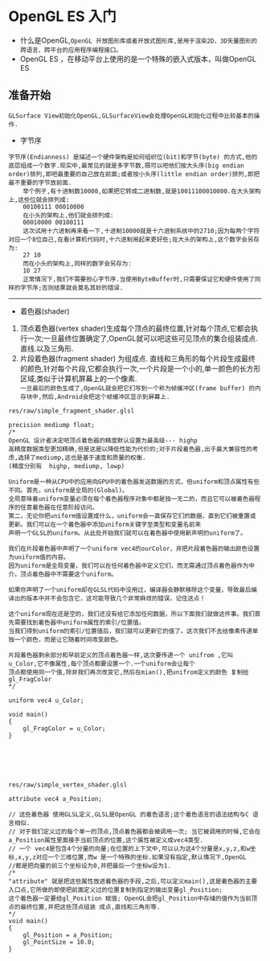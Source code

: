 # OpenGL ES 入门
* 什么是OpenGL,`OpenGL 开放图形库或者开放式图形库,是用于渲染2D、3D矢量图形的跨语言、跨平台的应用程序编程接口。`
* OpenGL ES ，在移动平台上使用的是一个特殊的嵌入式版本，叫做OpenGL ES
## 准备开始
`GLSurface View初始化OpenGL,GLSurfaceView会处理OpenGL初始化过程中比较基本的操作.`
* 字节序
```
字节序(Endianness) 是描述一个硬件架构是如何组织位(bit)和字节(byte) 的方式,他的
底层组成一个数字.现实中,最常见的就是多字节数,既可以吧他们按大头序(big endian order)排列,即吧最重要的自己放在前面;或者按小头序(little endian order)排列,即把最不重要的字节放前面.
	举个例子,有十进制数10000,如果把它转成二进制数,就是10011100010000.在大头架构上,这些位就会排列成:
	00100111 00010000
	在小头的架构上,他们就会排列成:
	00010000 00100111
	这次试用十六进制再来看一下,十进制10000就是十六进制系统中的2710;因为每两个字符对应一个8位自己,在看计算机代码时,十六进制用起来更好些;在大头的架构上,这个数字会另存为:
	27 10
	而在小头的架构上,同样的数字会另存为:
	10 27
	正常情况下,我们不需要担心字节序.当使用ByteBuffer时,只需要保证它和硬件使用了同样的字节序;否则结果就会莫名其妙的错误.
```
---
* 着色器(shader)
1. 顶点着色器(vertex shader)生成每个顶点的最终位置,针对每个顶点,它都会执行一次;一旦最终位置确定了,OpenGL就可以吧这些可见顶点的集合组装成点.直线.以及三角形.
2. 片段着色器(fragment shader) 为组成点. 直线和三角形的每个片段生成最终的颜色,针对每个片段,它都会执行一次,一个片段是一个小的,单一颜色的长方形区域,类似于计算机屏幕上的一个像素.  
`一旦最后的颜色生成了,OpenGL就会把它们写到一个称为帧缓冲区(frame buffer) 的内存块中,然后,Android会把这个帧缓冲区显示到屏幕上.`

```
res/raw/simple_fragment_shader.glsl

precision mediump float;
/*
OpenGL 设计者决定吧顶点着色器的精度默认设置为最高级--- highp
高精度数据类型更加精确,但是这是以降低性能为代价的;对于片段着色器,出于最大兼容性的考虑,选择了mediump,这也是基于速度和质量的权衡.
(精度分别有  highp, mediump, lowp)

Uniform是一种从CPU中的应用向GPU中的着色器发送数据的方式，但uniform和顶点属性有些不同。首先，uniform是全局的(Global)。
全局意味着uniform变量必须在每个着色器程序对象中都是独一无二的，而且它可以被着色器程序的任意着色器在任意阶段访问。
第二，无论你把uniform值设置成什么，uniform会一直保存它们的数据，直到它们被重置或更新。我们可以在一个着色器中添加uniform关键字至类型和变量名前来
声明一个GLSL的uniform。从此处开始我们就可以在着色器中使用新声明的uniform了。

我们在片段着色器中声明了一个uniform vec4的ourColor，并把片段着色器的输出颜色设置为uniform值的内容。
因为uniform是全局变量，我们可以在任何着色器中定义它们，而无需通过顶点着色器作为中介。顶点着色器中不需要这个uniform。

如果你声明了一个uniform却在GLSL代码中没用过，编译器会静默移除这个变量，导致最后编译出的版本中并不会包含它，这可能导致几个非常麻烦的错误，记住这点！

这个uniform现在还是空的，我们还没有给它添加任何数据，所以下面我们就做这件事。我们首先需要找到着色器中uniform属性的索引/位置值。
当我们得到uniform的索引/位置值后，我们就可以更新它的值了。这次我们不去给像素传递单独一个颜色，而是让它随着时间改变颜色。

片段着色器剩余部分和早前定义的顶点着色器一样,这次要传递一个 unifrom ,它叫u_Color,它不像属性,每个顶点都要设置一个.一个uniform会让每个
顶点都使用同一个值,除非我们再次改变它,然后在mian(),把unifrom定义的颜色 复制给 gl_FragColor
*/

uniform vec4 u_Color;

void main()
{
    gl_FragColor = u_Color;
}






res/raw/simple_vertex_shader.glsl

attribute vec4 a_Position;

// 这些着色器 使用GLSL定义,GLSL是OpenGL 的着色语言;这个着色语言的语法结构与C 语言相似.
// 对于我们定义过的每个单一的顶点,顶点着色器都会被调用一次; 当它被调用的时候,它会在a_Position属性里面接手当前顶点的位置,这个属性被定义成vec4类型.
// 一个 vec4是包含4个分量的向量;在位置的上下文中,可以认为这4个分量是x,y,z,和w坐标,x,y,z对应一个三维位置,而w 是一个特殊的坐标.如果没有指定,默认情况下,OpenGL
//都是把向量的前三个坐标设为0,并把最后一个坐标w设为1.
/*
"attribute" 就是把这些属性放进着色器的手段,之后,可以定义main(),这是着色器的主要入口点,它所做的即使把前面定义过的位置复制到指定的输出变量gl_Position;
这个着色器一定要给gl_Position 赋值; OpenGL会把gl_Position中存储的值作为当前顶点的最终位置,并把这些顶点组装 成点,直线和三角形等.
*/
void main()
{
    gl_Position = a_Position;
    gl_PointSize = 10.0;
}
```